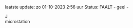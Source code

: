 laatste update: 
zo 01-10-2023  2:56   uur 
Status: FAALT - geel - 
<div class="service R">J</div><div class="service Y">microstation</div>